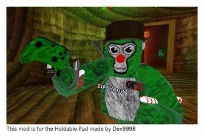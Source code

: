 ![What it looks like](https://raw.githubusercontent.com/kingman11211/Zippy-s-Mods/main/Xbox%20Controller/What%20it%20looks%20like.png)
This mod is for the Holdable Pad made by Dev9998
